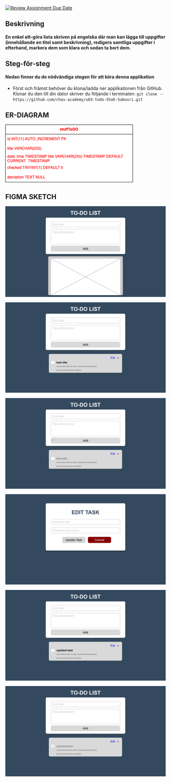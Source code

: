 [![Review Assignment Due Date](https://classroom.github.com/assets/deadline-readme-button-22041afd0340ce965d47ae6ef1cefeee28c7c493a6346c4f15d667ab976d596c.svg)](https://classroom.github.com/a/5k4uDUDX)

## Beskrivning
#### En enkel att-göra lista skriven på engelska där man kan lägga till uppgifter (innehållande en titel samt beskrivning), redigera samtliga uppgifter i efterhand, markera dem som klara och sedan ta bort dem.

## Steg-för-steg
#### Nedan finner du de nödvändiga stegen för att köra denna applikation
* Först och främst behöver du klona/ladda ner applikationen från GitHub. Klonar du den till din dator skriver du följande i terminalen:
`git clone --https://github.com/chas-academy/u03-todo-Shah-Sabouri.git`


## ER-DIAGRAM
![Entity-Relationship](./src/assets/er-diagram.png)

## FIGMA SKETCH
![Figma-Front-Page](./src/assets/Figma%20sketch%20frames/Front%20page.png)

![Figma-Added-Task](./src/assets/Figma%20sketch%20frames/Added%20task.png)

![Figma-_Checked-Task](./src/assets/Figma%20sketch%20frames/Checked%20added%20task.png)

![Figma-Edit-Task](./src/assets/Figma%20sketch%20frames/Edit%20task.png)

![Figma-Updated-Task](./src/assets/Figma%20sketch%20frames/Updated%20task.png)

![Figma-Checked-Updated-Task](./src/assets/Figma%20sketch%20frames/Checked%20updated%20task.png)